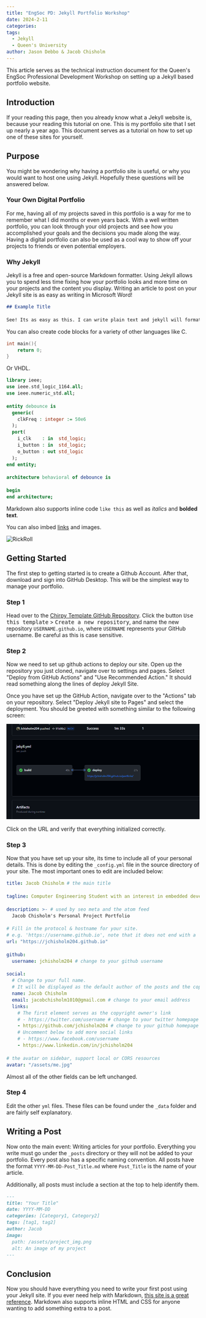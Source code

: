 ```yaml
---
title: "EngSoc PD: Jekyll Portfolio Workshop"
date: 2024-2-11
categories:
tags:
  - Jekyll
  - Queen's University
author: Jason Debbo & Jacob Chisholm
---
```


This article serves as the technical instruction document for the Queen's EngSoc Professional Development Workshop on setting up a Jekyll based portfolio website.

## Introduction

If your reading this page, then you already know what a Jekyll website is, because your reading this tutorial on one. This is my portfolio site that I set up nearly a year ago. This document serves as a tutorial on how to set up one of these sites for yourself.

## Purpose

You might be wondering why having a portfolio site is useful, or why you would want to host one using Jekyll. Hopefully these questions will be answered below.

### Your Own Digital Portfolio

For me, having all of my projects saved in this portfolio is a way for me to remember what I did months or even years back. With a well written portfolio, you can look through your old projects and see how you accomplished your goals and the decisions you made along the way. Having a digital portfolio can also be used as a cool way to show off your projects to friends or even potential employers.

### Why Jekyll

Jekyll is a free and open-source Markdown formatter. Using Jekyll allows you to spend less time fixing how your portfolio looks and more time on your projects and the content you display. Writing an article to post on your Jekyll site is as easy as writing in Microsoft Word!

```md
## Example Title

See! Its as easy as this. I can write plain text and jekyll will format this into a code block.
```

You can also create code blocks for a variety of other languages like C.

```c
int main(){
    return 0;
}
```

Or VHDL.

```vhdl
library ieee;
use ieee.std_logic_1164.all;
use ieee.numeric_std.all;

entity debounce is
  generic(
    clkFreq : integer := 50e6
  );
  port(
    i_clk    : in  std_logic;
    i_button : in  std_logic;
    o_button : out std_logic
  );
end entity;

architecture behavioral of debounce is

begin
end architecture;
```

Markdown also supports inline code `like this` as well as _italics_ and **bolded text**.

You can also imbed [links](https://www.youtube.com/watch?v=dQw4w9WgXcQ) and images.

![RickRoll](https://i.insider.com/602ee9ced3ad27001837f2ac?width=700)

## Getting Started

The first step to getting started is to create a Github Account. After that, download and sign into GitHub Desktop. This will be the simplest way to manage your portfolio.

### Step 1

Head over to the [Chirpy Template GitHub Repository](https://github.com/cotes2020/jekyll-theme-chirpy). Click the button <kbd>Use this template</kbd> > <kbd>Create a new repository</kbd>, and name the new repository `USERNAME.github.io`, where `USERNAME` represents your GitHub username. Be careful as this is case sensitive.

### Step 2

Now we need to set up github actions to deploy our site. Open up the repository you just cloned, navigate over to settings and pages. Select "Deploy from GitHub Actions" and "Use Recommended Action." It should read something along the lines of deploy Jekyll Site.

Once you have set up the GitHub Action, navigate over to the "Actions" tab on your repository. Select "Deploy Jekyll site to Pages" and select the deployment. You should be greeted with something similar to the following screen:

![Deployment Img](assets/pd_jekyll/build.png)

Click on the URL and verify that everything initialized correctly.

### Step 3

Now that you have set up your site, its time to include all of your personal details. This is done by editing the `_config.yml` file in the source directory of your site. The most important ones to edit are included below:

```yml
title: Jacob Chisholm # the main title

tagline: Computer Engineering Student with an interest in embedded development # it will display as the sub-title

description: >- # used by seo meta and the atom feed
  Jacob Chisholm's Personal Project Portfolio

# Fill in the protocol & hostname for your site.
# e.g. 'https://username.github.io', note that it does not end with a '/'.
url: "https://jchisholm204.github.io"

github:
  username: jchisholm204 # change to your github username

social:
  # Change to your full name.
  # It will be displayed as the default author of the posts and the copyright owner in the Footer
  name: Jacob Chisholm
  email: jacobchisholm1010@gmail.com # change to your email address
  links:
    # The first element serves as the copyright owner's link
    # - https://twitter.com/username # change to your twitter homepage
    - https://github.com/jchisholm204 # change to your github homepage
    # Uncomment below to add more social links
    # - https://www.facebook.com/username
    - https://www.linkedin.com/in/jchisholm204

# the avatar on sidebar, support local or CORS resources
avatar: "/assets/me.jpg"
```

Almost all of the other fields can be left unchanged.

### Step 4

Edit the other `yml` files. These files can be found under the `_data` folder and are fairly self explanatory.

## Writing a Post

Now onto the main event: Writing articles for your portfolio. Everything you write must go under the `_posts` directory or they will not be added to your portfolio. Every post also has a specific naming convention. All posts have the format `YYYY-MM-DD-Post_Title.md` where `Post_Title` is the name of your article.

Additionally, all posts must include a section at the top to help identify them.

```md
---
title: "Your Title"
date: YYYY-MM-DD
categories: [Category1, Category2]
tags: [tag1, tag2]
author: Jacob
image:
  path: /assets/project_img.png
  alt: An image of my project
---
```

## Conclusion

Now you should have everything you need to write your first post using your Jekyll site. If you ever need help with Markdown, [this site is a great reference](https://www.markdownguide.org/basic-syntax/). Markdown also supports inline HTML and CSS for anyone wanting to add something extra to a post.
